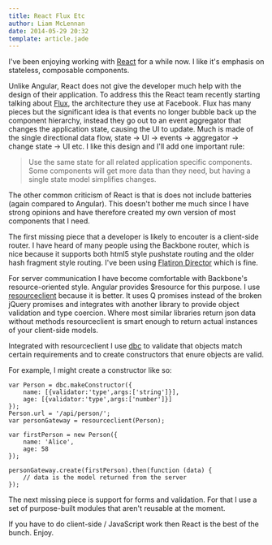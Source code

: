 ```yaml
---
title: React Flux Etc
author: Liam McLennan
date: 2014-05-29 20:32
template: article.jade
---
```


I've been enjoying working with [React](pluralsight.com/training/courses/TableOfContents?courseName=react-fundamentals) for a while now. I like it's emphasis on stateless, composable components. 

Unlike Angular, React does not give the developer much help with the design of their application. To address this the React team recently starting talking about [Flux](http://facebook.github.io/react/blog/), the architecture they use at Facebook. Flux has many pieces but the significant idea is that events no longer bubble back up the component hierarchy, instead they go out to an event aggregator that changes the application state, causing the UI to update. Much is made of the single directional data flow, state -> UI -> events -> aggregator -> change state -> UI etc. I like this design and I'll add one important rule:

<blockquote>
Use the same state for all related application specific components. Some components will get more data than they need, but having a single state model simplifies changes. 
</blockquote>

The other common criticism of React is that is does not include batteries (again compared to Angular). This doesn't bother me much since I have strong opinions and have therefore created my own version of most components that I need. 

The first missing piece that a developer is likely to encouter is a client-side router. I have heard of many people using the Backbone router, which is nice because it supports both html5 style pushstate routing and the older hash fragment style routing. I've been using [Flatiron Director](https://github.com/flatiron/director) which is fine.

For server communication I have become comfortable with Backbone's resource-oriented style. Angular provides $resource for this purpose. I use [resourceclient](https://github.com/liammclennan/resourceclient) because it is better. It uses Q promises instead of the broken jQuery promises and integrates with another library to provide object validation and type coercion. Where most similar libraries return json data without methods resourceclient is smart enough to return actual instances of your client-side models. 

Integrated with resourceclient I use [dbc](https://github.com/liammclennan/dbc) to validate that objects match certain requirements and to create constructors that enure objects are valid. 

For example, I might create a constructor like so:

    var Person = dbc.makeConstructor({
        name: [{validator:'type',args:['string']}],
        age: [{validator:'type',args:['number']}]
    });
    Person.url = '/api/person/';
    var personGateway = resourceclient(Person);

    var firstPerson = new Person({
        name: 'Alice',
        age: 58
    });

    personGateway.create(firstPerson).then(function (data) {
        // data is the model returned from the server
    });

The next missing piece is support for forms and validation. For that I use a set of purpose-built modules that aren't reusable at the moment.  

If you have to do client-side / JavaScript work then React is the best of the bunch. Enjoy. 